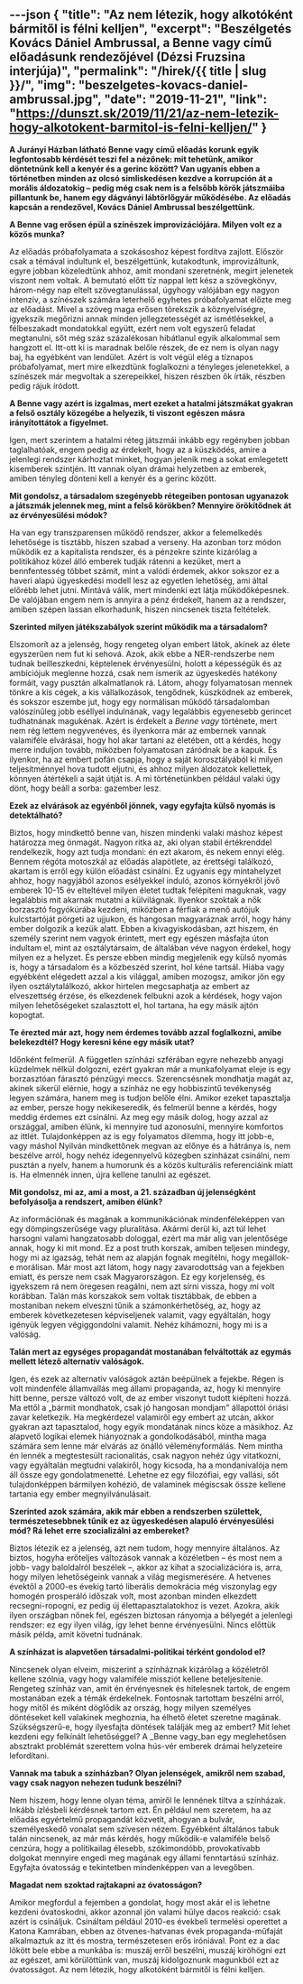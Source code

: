 ---json
{
    "title": "Az nem létezik, hogy alkotóként bármitől is félni kelljen",
    "excerpt": "Beszélgetés Kovács Dániel Ambrussal, a Benne vagy című előadásunk rendezőjével (Dézsi Fruzsina interjúja)",
    "permalink": "/hirek/{{ title | slug }}/",
    "img": "beszelgetes-kovacs-daniel-ambrussal.jpg",
    "date": "2019-11-21",
    "link": "https://dunszt.sk/2019/11/21/az-nem-letezik-hogy-alkotokent-barmitol-is-felni-kelljen/"
}
---

**A Jurányi Házban látható**  **Benne vagy**  **című előadás korunk egyik legfontosabb kérdését teszi fel a nézőnek: mit tehetünk, amikor döntetnünk kell a kenyér és a gerinc között? Van ugyanis ebben a történetben minden az olcsó simliskedésen kezdve a korrupción át a morális áldozatokig – pedig még csak nem is a felsőbb körök játszmáiba pillantunk be, hanem egy dágványi lábtörlőgyár működésébe. Az előadás kapcsán a rendezővel, Kovács Dániel Ambrussal beszélgettünk.**

**A ****Benne vag**** erősen épül a színészek improvizációjára. Milyen volt ez a közös munka?**

Az előadás próbafolyamata a szokásoshoz képest fordítva zajlott. Először csak a témával indultunk el, beszélgettünk, kutakodtunk, improvizáltunk, egyre jobban közeledtünk ahhoz, amit mondani szeretnénk, megírt jelenetek viszont nem voltak. A bemutató előtt tíz nappal lett kész a szövegkönyv, három-négy nap eltelt szövegtanulással, úgyhogy valójában egy nagyon intenzív, a színészek számára leterhelő egyhetes próbafolyamat előzte meg az előadást.  Mivel a szöveg maga erősen törekszik a köznyelviségre, igyekszik megőrizni annak minden jellegzetességét az ismétlésekkel, a félbeszakadt mondatokkal együtt, ezért nem volt egyszerű feladat megtanulni, sőt még száz százalékosan hibátlanul egyik alkalommal sem hangzott el. Itt-ott ki is maradnak belőle részek, de ez nem is olyan nagy baj, ha egyébként van lendület. Azért is volt végül elég a tíznapos próbafolyamat, mert mire elkezdtünk foglalkozni a tényleges jelenetekkel, a színészek már megvoltak a szerepeikkel, hiszen részben ők írták, részben pedig rájuk íródott.

**A ****Benne vagy**** azért is izgalmas, mert ezeket a hatalmi játszmákat gyakran a felső osztály közegébe a helyezik, ti viszont egészen másra irányítottátok a figyelmet.**

Igen, mert szerintem a hatalmi réteg játszmái inkább egy regényben jobban taglalhatóak, engem pedig az érdekelt, hogy az a küszködés, amire a jelenlegi rendszer kárhoztat minket, hogyan jelenik meg a sokat emlegetett kisemberek szintjén. Itt vannak olyan drámai helyzetben az emberek, amiben tényleg dönteni kell a kenyér és a gerinc között.

**Mit gondolsz, a társadalom szegényebb rétegeiben pontosan ugyanazok a játszmák jelennek meg, mint a felső körökben? Mennyire örökítődnek át az érvényesülési módok?**

Ha van egy transzparensen működő rendszer, akkor a felemelkedés lehetősége is tisztább, hiszen szabad a verseny. Ha azonban torz módon működik ez a  kapitalista rendszer, és a pénzekre szinte kizárólag a politikához közel álló emberek tudják rátenni a kezüket, mert a bennfentesség többet számít, mint a valódi érdemek, akkor sokszor ez a haveri alapú ügyeskedési modell lesz az egyetlen lehetőség, ami által előrébb lehet jutni. Mintává válik, mert mindenki ezt látja működőképesnek. De valójában engem nem is annyira a pénz érdekelt, hanem az a rendszer, amiben szépen lassan elkorhadunk, hiszen nincsenek tiszta feltételek.

**Szerinted milyen játékszabályok szerint működik ma a társadalom?**

Elszomorít az a jelenség, hogy rengeteg olyan embert látok, akinek az élete egyszerűen nem fut ki sehová. Azok, akik ebbe a NER-rendszerbe nem tudnak beilleszkedni, képtelenek érvényesülni, holott a képességük és az ambíciójuk meglenne hozzá, csak nem ismerik az ügyeskedés hatékony formáit, vagy pusztán alkalmatlanok rá. Látom, ahogy folyamatosan mennek tönkre a kis cégek, a kis vállalkozások, tengődnek, küszködnek az emberek, és sokszor eszembe jut, hogy egy normálisan működő társadalomban valószínűleg jobb eséllyel indulnának, vagy legalábbis egyenesebb gerincet tudhatnának magukénak. Azért is érdekelt a _Benne vagy_ története, mert nem rég lettem negyvenéves, és ilyenkorra már az embernek vannak valamiféle elvárásai, hogy hol akar tartani az életében, ott a kérdés, hogy merre induljon tovább, miközben folyamatosan záródnak be a kapuk. És ilyenkor, ha az embert pofán csapja, hogy a saját korosztályából ki milyen teljesítménnyel hova tudott eljutni, és ahhoz milyen áldozatok kellettek, könnyen átértékeli a saját útját is. A mi történetünkben például valaki úgy dönt, hogy beáll a sorba: gazember lesz.

**Ezek az elvárások az egyénből jönnek, vagy egyfajta külső nyomás is detektálható?**

Biztos, hogy mindkettő benne van, hiszen mindenki valaki máshoz képest határozza meg önmagát. Nagyon ritka az, aki olyan stabil értékrenddel rendelkezik, hogy azt tudja mondani: én ezt akarom, és nekem ennyi elég. Bennem régóta motoszkál az előadás alapötlete, az érettségi találkozó, akartam is erről egy külön előadást csinálni. Ez ugyanis egy mintahelyzet ahhoz, hogy nagyjából azonos esélyekkel induló, azonos környékről jövő emberek 10-15 év elteltével milyen életet tudtak felépíteni maguknak, vagy legalábbis mit akarnak mutatni a külvilágnak. Ilyenkor szoktak a nők borzasztó fogyókúrába kezdeni, miközben a férfiak a menő autójuk kulcstartóját pörgeti az ujjukon, és hangosan magyaráznak arról, hogy hány ember dolgozik a kezük alatt. Ebben a kivagyiskodásban, azt hiszem, én személy szerint nem vagyok érintett, mert egy egészen másfajta úton indultam el, mint az osztálytársaim, de általában véve nagyon érdekel, hogy milyen ez a helyzet. És persze ebben mindig megjelenik egy külső nyomás is, hogy a társadalom és a közbeszéd szerint, hol kéne tartsál. Hiába vagy egyébként elégedett azzal a kis világgal, amiben mozogsz, amikor jön egy ilyen osztálytalálkozó, akkor hirtelen megcsaphatja az embert az elveszettség érzése, és elkezdenek felbukni azok a kérdések, hogy vajon milyen lehetőségeket szalasztott el, hol tartana, ha egy másik ajtón kopogtat.

**Te érezted már azt, hogy nem érdemes tovább azzal foglalkozni, amibe belekezdtél? Hogy keresni kéne egy másik utat?**

Időnként felmerül. A független színházi szférában egyre nehezebb anyagi küzdelmek  nélkül dolgozni, ezért gyakran már a munkafolyamat eleje is egy borzasztóan fárasztó pénzügyi meccs. Szerencsésnek  mondhatja magát az, akinek sikerül elérnie, hogy a színház ne egy hobbiszintű tevékenység legyen számára, hanem meg is tudjon belőle élni. Amikor ezeket tapasztalja az ember, persze hogy nekikeseredik, és felmerül benne a kérdés, hogy meddig érdemes ezt csinálni. Az meg egy másik dolog, hogy azzal az országgal, amiben élünk, ki mennyire tud azonosulni, mennyire komfortos az ittlét. Tulajdonképpen az is egy folyamatos dilemma, hogy itt jobb-e, vagy máshol Nyilván mindkettőnek megvan az előnye és a hátránya is, nem beszélve arról, hogy nehéz idegennyelvű közegben színházat csinálni, nem pusztán a nyelv, hanem a humorunk és a közös kulturális referenciáink miatt is. Ha elmennék innen, újra kellene tanulni az egészet.

**Mit gondolsz, mi az, ami a most, a 21. században új jelenségként befolyásolja a rendszert, amiben élünk?**

Az információnak és magának a kommunikációnak mindenféleképpen van egy dömpingszerűsége vagy pluralitása. Akármi derül ki, azt túl lehet harsogni valami hangzatosabb dologgal, ezért ma már alig van jelentősége annak, hogy ki mit mond. Ez a post truth korszak, amiben teljesen mindegy, hogy mi az igazság, tehát nem az alapján fognak megítélni, hogy megállok-e morálisan. Már most azt látom, hogy nagy zavarodottság van a fejekben emiatt, és persze nem csak Magyarországon. Ez egy korjelenség, és igyekszem rá nem öregesen reagálni, nem azt sírni vissza, hogy mi volt korábban. Talán más korszakok sem voltak tisztábbak, de ebben a mostaniban nekem elveszni tűnik a számonkérhetőség, az, hogy az emberek következetesen képviseljenek valamit, vagy egyáltalán, hogy igényük legyen végiggondolni valamit. Nehéz kihámozni, hogy mi is a valóság.

**Talán mert az egységes propagandát mostanában felváltották az egymás mellett létező alternatív valóságok.**

Igen, és ezek az alternatív valóságok aztán beépülnek a fejekbe. Régen is volt mindenféle államvallás meg állami propaganda, az, hogy ki mennyire hitt benne, persze változó volt, de az ember viszonyt tudott kiépíteni hozzá. Ma ettől a „bármit mondhatok, csak jó hangosan mondjam&quot; állapottól óriási zavar keletkezik. Ha megkérdezel valamiről egy embert az utcán, akkor gyakran azt tapasztalod, hogy egyik mondatának nincs köze a másikhoz. Az alapvető logikai elemek hiányoznak a gondolkodásából, mintha maga számára sem lenne már elvárás az önálló véleményformálás. Nem mintha én lennék a megtestesült racionalitás, csak nagyon nehéz úgy vitatkozni, vagy egyáltalán megtudni valakiről, hogy kicsoda, ha a mondanivalója nem áll össze egy gondolatmenetté. Lehetne ez egy filozófiai, egy vallási, sőt tulajdonképpen bármilyen kohézió, de valaminek mégiscsak össze kellene tartania egy ember megnyilvánulásait.

**Szerinted azok számára, akik már ebben a rendszerben születtek, természetesebbnek tűnik ez az ügyeskedésen alapuló érvényesülési mód? Rá lehet erre szocializálni az embereket?**

Biztos létezik ez a jelenség, azt nem tudom, hogy mennyire általános. Az biztos, hogyha erőteljes változások vannak a közéletben – és most nem a jobb- vagy baloldalról beszélek –, akkor az kihat a szocializációra is, arra, hogy milyen lehetőségeink vannak a világ megismerésére. A hetvenes évektől a 2000-es évekig tartó liberális demokrácia még viszonylag egy homogén prosperáló időszak volt, most azonban minden elkezdett recsegni-ropogni, ez pedig új élettapasztalatokhoz is vezet. Azokra, akik ilyen országban nőnek fel, egészen biztosan rányomja a bélyegét a jelenlegi rendszer: ez egy ilyen világ, így lehet benne érvényesülni. Nincs előttük másik példa, amit követni tudnának.

**A színházat is alapvetően társadalmi-politikai térként gondolod el?**

Nincsenek olyan elveim, miszerint a színháznak kizárólag a közéletről kellene szólnia, vagy hogy valamiféle missziót kellene beteljesítenie. Rengeteg színház van, amit én érvényesnek és hitelesnek tartok, de engem mostanában ezek a témák érdekelnek. Fontosnak tartottam beszélni arról, hogy mitől és miként döglődik az ország, hogy milyen személyes döntéseket kell valakinek meghoznia, ha élhető életet szeretne magának. Szükségszerű-e, hogy ilyesfajta döntések találják meg az embert? Mit lehet kezdeni egy felkínált lehetőséggel?  A _Benne vagy_ban egy meglehetősen absztrakt problémát szerettem volna hús-vér emberek drámai helyzeteire lefordítani.

**Vannak ma tabuk a színházban? Olyan jelenségek, amikről nem szabad, vagy csak nagyon nehezen tudunk beszélni?**

Nem hiszem, hogy lenne olyan téma, amiről le lennének tiltva a színházak. Inkább ízlésbeli kérdésnek tartom ezt. Én például nem szeretem, ha az előadás egyértelmű propagandát közvetít, ahogyan a bulvár, személyeskedő vonalat sem szívesen nézem. Egyébként általános tabuk talán nincsenek, az már más kérdés, hogy működik-e valamiféle belső cenzúra, hogy a politikailag élesebb, szókimondóbb, provokatívabb dolgokat mennyire engedi meg magának egy állami fenntartású színház. Egyfajta óvatosság e tekintetben mindenképpen van a levegőben.

**Magadat nem szoktad rajtakapni az óvatosságon?**

Amikor megfordul a fejemben a gondolat, hogy most akár el is lehetne kezdeni óvatoskodni, akkor azonnal jön valami hülye dacos reakció: csak azért is csináljuk. Csináltam például  2010-es évekbeli termelési operettet a Katona Kamrában, ebben az ötvenes-hatvanas évek propaganda-műfaját alkalmaztuk az itt és mostra, természetesen erős iróniával.  Pont ez a dac lökött bele ebbe a munkába is: muszáj erről beszélni, muszáj kiröhögni ezt az egészet, ami körülöttünk van, muszáj kidolgoznunk magunkból ezt az óvatosságot. Az nem létezik, hogy alkotóként bármitől is félni kelljen.

